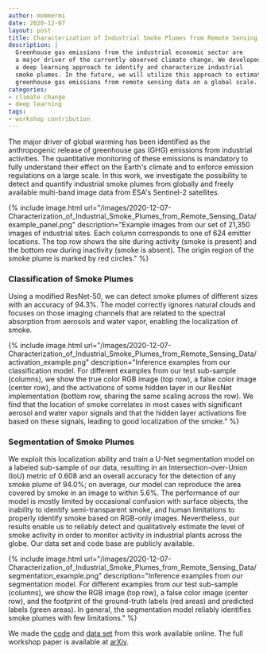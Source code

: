 ```yaml
---
author: mommermi
date: 2020-12-07
layout: post
title: Characterization of Industrial Smoke Plumes from Remote Sensing Data
description: |
  Greenhouse gas emissions from the industrial economic sector are
  a major driver of the currently observed climate change. We developed
  a deep learning approach to identify and characterize industrial
  smoke plumes. In the future, we will utilize this approach to estimate
  greenhouse gas emissions from remote sensing data on a global scale.
categories:
- climate change
- deep learning
tags:
- workshop contribution
---
```


The major driver of global warming has been identified as the anthropogenic release of greenhouse gas (GHG) emissions from industrial activities. The quantitative monitoring of these emissions is mandatory to fully understand their effect on the Earth's climate and to enforce emission regulations on a large scale. In this work, we investigate the possibility to detect and quantify industrial smoke plumes from globally and freely available multi-band image data from ESA's Sentinel-2 satellites.

{% include image.html
url="/images/2020-12-07-Characterization_of_Industrial_Smoke_Plumes_from_Remote_Sensing_Data/example_panel.png"
description="Example images from our set of 21,350 images of industrial sites. Each column corresponds to one of 624 emitter locations. The top row shows the site during activity (smoke is present) and the bottom row during inactivity (smoke is absent). The origin region of the smoke plume is marked by red circles." %}


### Classification of Smoke Plumes 

Using a modified ResNet-50, we can detect smoke plumes of different sizes with an accuracy of 94.3%. The model correctly ignores natural clouds and focuses on those imaging channels that are related to the spectral absorption from aerosols and water vapor, enabling the localization of smoke.

{% include image.html
url="/images/2020-12-07-Characterization_of_Industrial_Smoke_Plumes_from_Remote_Sensing_Data/activation_example.png"
description="Inference examples from our classification model. For different examples from our test sub-sample (columns), we show the true color RGB image (top row), a false color image (center row), and the activations of some hidden layer in our ResNet implementation (bottom row, sharing the same scaling across the row). We find that the location of smoke correlates in most cases with significant aerosol and water vapor signals and that the hidden layer activations fire based on these signals, leading to good localization of the smoke." %}

### Segmentation of Smoke Plumes

We exploit this localization ability and train a U-Net segmentation model on a labeled sub-sample of our data, resulting in an Intersection-over-Union (IoU) metric of 0.608 and an overall accuracy for the detection of any smoke plume of 94.0%; on average, our model can reproduce the area covered by smoke in an image to within 5.6%. The performance of our model is mostly limited by occasional confusion with surface objects, the inability to identify semi-transparent smoke, and human limitations to properly identify smoke based on RGB-only images. Nevertheless, our results enable us to reliably detect and qualitatively estimate the level of smoke activity in order to monitor activity in industrial plants across the globe. Our data set and code base are publicly available.

{% include image.html
url="/images/2020-12-07-Characterization_of_Industrial_Smoke_Plumes_from_Remote_Sensing_Data/segmentation_example.png"
description="Inference examples from our segmentation model. For different examples from our test sub-sample (columns), we show the RGB image (top row), a false color image (center row), and the footprint of the ground-truth labels (red areas) and predicted labels (green areas). In general, the segmentation model reliably identifies smoke plumes with few limitations." %}


We made the [code](https://github.com/HSG-AIML/IndustrialSmokePlumeDetection) and [data set](https://zenodo.org/record/4250706) from this work available online. The full workshop paper is available at [arXiv](https://arxiv.org/abs/2011.11344).